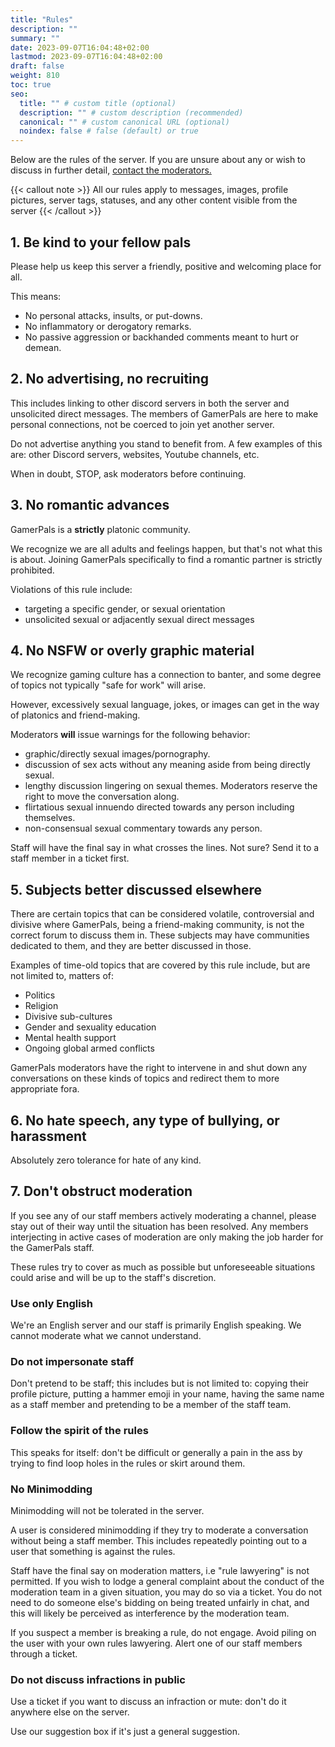```yaml
---
title: "Rules"
description: ""
summary: ""
date: 2023-09-07T16:04:48+02:00
lastmod: 2023-09-07T16:04:48+02:00
draft: false
weight: 810
toc: true
seo:
  title: "" # custom title (optional)
  description: "" # custom description (recommended)
  canonical: "" # custom canonical URL (optional)
  noindex: false # false (default) or true
---
```


Below are the rules of the server. If you are unsure about any or wish to discuss in further detail, [contact the moderators.](https://discord.com/channels/142663614937956353/1374878540784337008)

{{< callout note >}} All our rules apply to messages, images, profile pictures, server tags, statuses, and any other content visible from the server {{< /callout >}}

## 1. Be kind to your fellow pals

Please help us keep this server a friendly, positive and welcoming place for all.

This means:
- No personal attacks, insults, or put-downs.
- No inflammatory or derogatory remarks.
- No passive aggression or backhanded comments meant to hurt or demean.

## 2. No advertising, no recruiting

This includes linking to other discord servers in both the server and unsolicited direct messages. The members of GamerPals are here to make personal connections, not be coerced to join yet another server.

Do not advertise anything you stand to benefit from. A few examples of this are: other Discord servers, websites, Youtube channels, etc.

When in doubt, STOP, ask moderators before continuing.

## 3. No romantic advances

GamerPals is a **strictly** platonic community.

We recognize we are all adults and feelings happen, but that's not what this is about. Joining GamerPals specifically to find a romantic partner is strictly prohibited.

Violations of this rule include:
- targeting a specific gender, or sexual orientation
- unsolicited sexual or adjacently sexual direct messages

## 4. No NSFW or overly graphic material

We recognize gaming culture has a connection to banter, and some degree of topics not typically "safe for work" will arise.

However, excessively sexual language, jokes, or images can get in the way of platonics and friend-making.

Moderators **will** issue warnings for the following behavior:

- graphic/directly sexual images/pornography.
- discussion of sex acts without any meaning aside from being directly sexual.
- lengthy discussion lingering on sexual themes. Moderators reserve the right to move the conversation along.
- flirtatious sexual innuendo directed towards any person including themselves.
- non-consensual sexual commentary towards any person.

Staff will have the final say in what crosses the lines. Not sure? Send it to a staff member in a ticket first.

## 5. Subjects better discussed elsewhere

There are certain topics that can be considered volatile, controversial and divisive where GamerPals, being a friend-making community, is not the correct forum to discuss them in. These subjects may have communities dedicated to them, and they are better discussed in those.

Examples of time-old topics that are covered by this rule include, but are not limited to, matters of:

- Politics
- Religion
- Divisive sub-cultures
- Gender and sexuality education
- Mental health support
- Ongoing global armed conflicts

GamerPals moderators have the right to intervene in and shut down any conversations on these kinds of topics and redirect them to more appropriate fora.

## 6. No hate speech, any type of bullying, or harassment

Absolutely zero tolerance for hate of any kind.

## 7. Don't obstruct moderation

If you see any of our staff members actively moderating a channel, please stay out of their way until the situation has been resolved. Any members interjecting in active cases of moderation are only making the job harder for the GamerPals staff.

These rules try to cover as much as possible but unforeseeable situations could arise and will be up to the staff's discretion.

### Use only English

We're an English server and our staff is primarily English speaking. We cannot moderate what we cannot understand.

### Do not impersonate staff

Don't pretend to be staff; this includes but is not limited to: copying their profile picture, putting a hammer emoji in your name, having the same name as a staff member and pretending to be a member of the staff team.

### Follow the spirit of the rules

This speaks for itself: don't be difficult or generally a pain in the ass by trying to find loop holes in the rules or skirt around them.

### No Minimodding

Minimodding will not be tolerated in the server.

A user is considered minimodding if they try to moderate a conversation without being a staff member. This includes repeatedly pointing out to a user that something is against the rules.

Staff have the final say on moderation matters, i.e "rule lawyering" is not permitted. If you wish to lodge a general complaint about the conduct of the moderation team in a given situation, you may do so via a ticket. You do not need to do someone else's bidding on being treated unfairly in chat, and this will likely be perceived as interference by the moderation team.

If you suspect a member is breaking a rule, do not engage. Avoid piling on the user with your own rules lawyering. Alert one of our staff members through a ticket.

### Do not discuss infractions in public

Use a ticket if you want to discuss an infraction or mute: don't do it anywhere else on the server.

Use our suggestion box if it's just a general suggestion.

